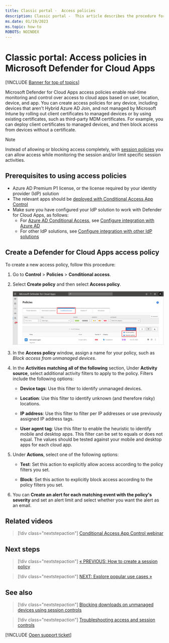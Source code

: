 ```yaml
---
title: Classic portal -  Access policies
description: Classic portal -  This article describes the procedure for setting up a Defender for Cloud Apps Conditional Access App Control access policy to allow and block access to apps connected through Azure AD using reverse proxy capabilities.
ms.date: 01/19/2023
ms.topic: how-to
ROBOTS: NOINDEX
---
```

# Classic portal: Access policies in Microsoft Defender for Cloud Apps

[!INCLUDE [Banner for top of topics](includes/banner.md)]

Microsoft Defender for Cloud Apps access policies enable real-time monitoring and control over access to cloud apps based on user, location, device, and app. You can create access policies for any device, including devices that aren't Hybrid Azure AD Join, and not managed by Microsoft Intune by rolling out client certificates to managed devices or by using existing certificates, such as third-party MDM certificates. For example, you can deploy client certificates to managed devices, and then block access from devices without a certificate.

> [!NOTE]
> Instead of allowing or blocking access completely, with [session policies](session-policy-aad.md) you can allow access while monitoring the session and/or limit specific session activities.

## Prerequisites to using access policies

- Azure AD Premium P1 license, or the license required by your identity provider (IdP) solution
- The relevant apps should be [deployed with Conditional Access App Control](proxy-deployment-aad.md)
- Make sure you have configured your IdP solution to work with Defender for Cloud Apps, as follows:
  - For [Azure AD Conditional Access](/azure/active-directory/conditional-access/overview), see [Configure integration with Azure AD](proxy-deployment-aad.md#configure-integration-with-azure-ad)
  - For other IdP solutions, see [Configure integration with other IdP solutions](proxy-deployment-featured-idp.md#configure-integration-with-other-idp-solutions)

## Create a Defender for Cloud Apps access policy

To create a new access policy, follow this procedure:

1. Go to **Control** > **Policies** > **Conditional access**.

1. Select **Create policy** and then select **Access policy**.

    ![Create a Conditional access policy.](media/classic-create-policy-from-conditional-access-tab.png)

1. In the **Access policy** window, assign a name for your policy, such as *Block access from unmanaged devices*.

1. In the **Activities matching all of the following** section, Under **Activity source**, select additional activity filters to apply to the policy. Filters include the following options:

    - **Device tags**: Use this filter to identify unmanaged devices.

    - **Location**: Use this filter to identify unknown (and therefore risky) locations.

    - **IP address**: Use this filter to filter per IP addresses or use previously assigned IP address tags.

    - **User agent tag**: Use this filter to enable the heuristic to identify mobile and desktop apps. This filter can be set to equals or does not equal. The values should be tested against your mobile and desktop apps for each cloud app.

1. Under **Actions**, select one of the following options:

    - **Test**: Set this action to explicitly allow access according to the policy filters you set.

    - **Block**: Set this action to explicitly block access according to the policy filters you set.

1. You can **Create an alert for each matching event with the policy's severity** and set an alert limit and select whether you want the alert as an email.

## Related videos

> [!div class="nextstepaction"]
> [Conditional Access App Control webinar](webinars.md#on-demand-webinars)

## Next steps

> [!div class="nextstepaction"]
> [« PREVIOUS: How to create a session policy](session-policy-aad.md)

> [!div class="nextstepaction"]
> [NEXT: Explore popular use cases »](use-case-proxy-block-session-aad.md)

## See also

> [!div class="nextstepaction"]
> [Blocking downloads on unmanaged devices using session controls](use-case-proxy-block-session-aad.md)

> [!div class="nextstepaction"]
> [Troubleshooting access and session controls](troubleshooting-proxy.md)

[!INCLUDE [Open support ticket](includes/support.md)]
